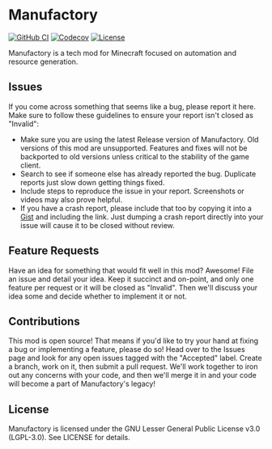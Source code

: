 Manufactory
===========
[![GitHub CI](https://github.com/Drakmyth/Manufactory/workflows/GitHub%20CI/badge.svg)](https://github.com/Drakmyth/Manufactory/actions?query=workflow%3A%22GitHub+CI%22+branch%3Amaster)
[![Codecov](https://img.shields.io/codecov/c/github/Drakmyth/Manufactory)](https://codecov.io/gh/Drakmyth/Manufactory)
[![License](https://img.shields.io/github/license/Drakmyth/Manufactory)](https://github.com/Drakmyth/Manufactory/blob/master/LICENSE.md)

Manufactory is a tech mod for Minecraft focused on automation and resource generation.

Issues
--------------------
If you come across something that seems like a bug, please report it here. Make sure to follow these guidelines to ensure your report isn't closed as "Invalid":

* Make sure you are using the latest Release version of Manufactory. Old versions of this mod are unsupported. Features and fixes will not be backported to old versions unless critical to the stability of the game client.
* Search to see if someone else has already reported the bug. Duplicate reports just slow down getting things fixed.
* Include steps to reproduce the issue in your report. Screenshots or videos may also prove helpful.
* If you have a crash report, please include that too by copying it into a [Gist](https://gist.github.com) and including the link. Just dumping a crash report directly into your issue will cause it to be closed without review.

Feature Requests
----------------
Have an idea for something that would fit well in this mod? Awesome! File an issue and detail your idea. Keep it succinct and on-point, and only one feature per request or it will be closed as "Invalid". Then we'll discuss your idea some and decide whether to implement it or not.

Contributions
-------------
This mod is open source! That means if you'd like to try your hand at fixing a bug or implementing a feature, please do so! Head over to the Issues page and look for any open issues tagged with the "Accepted" label. Create a branch, work on it, then submit a pull request. We'll work together to iron out any concerns with your code, and then we'll merge it in and your code will become a part of Manufactory's legacy!

License
-------
Manufactory is licensed under the GNU Lesser General Public License v3.0 (LGPL-3.0). See LICENSE for details.
